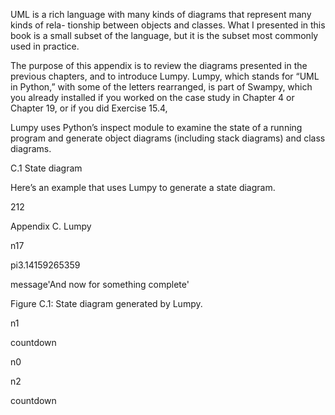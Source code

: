 UML is a rich language with many kinds of diagrams that represent many kinds of rela- tionship between objects and classes. What I presented in this book is a small subset of the language, but it is the subset most commonly used in practice.

The purpose of this appendix is to review the diagrams presented in the previous chapters, and to introduce Lumpy. Lumpy, which stands for “UML in Python,” with some of the letters rearranged, is part of Swampy, which you already installed if you worked on the case study in Chapter 4 or Chapter 19, or if you did Exercise 15.4,

Lumpy uses Python’s inspect module to examine the state of a running program and generate object diagrams (including stack diagrams) and class diagrams.

C.1 State diagram

Here’s an example that uses Lumpy to generate a state diagram.

212

Appendix C. Lumpy

n17

<module>

pi3.14159265359

message'And now for something complete'

Figure C.1: State diagram generated by Lumpy.

n1

countdown

<module>

n0

n2

countdown